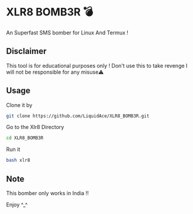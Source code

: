 # XLR8 BOMB3R :bomb:
An Superfast SMS bomber for Linux And Termux !

## Disclaimer
This tool is for educational purposes only !
Don't use this to take revenge
I will not be responsible for any misuse⚠️

## Usage
Clone it by
```bash
git clone https://github.com/LiquidAce/XLR8_BOMB3R.git
```
Go to the Xlr8 Directory
```bash
cd XLR8_BOMB3R
```
Run it
```bash
bash xlr8
```

## Note
This bomber only works in India !!

Enjoy ^_^ 

